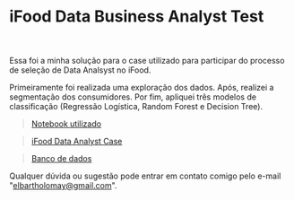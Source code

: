 # iFood Data Business Analyst Test
<br><br>
Essa foi a minha solução para o case utilizado para participar do processo de seleção de Data Analsyst no iFood.

Primeiramente foi realizada uma exploração dos dados.
Após, realizei a segmentação dos consumidores.
Por fim, apliquei três modelos de classificação (Regressão Logística, Random Forest e Decision Tree).

> [Notebook utilizado](https://github.com/edubarth/Analise_Campanha_Marketing/blob/master/do-file_ifood.ipynb)

> [iFood Data Analyst Case](https://github.com/edubarth/Analise_Campanha_Marketing/blob/master/iFood%20Data%20Analyst%20Case.pdf)

> [Banco de dados](https://github.com/edubarth/Analise_Campanha_Marketing/blob/master/ml_project1_data.csv)

Qualquer dúvida ou sugestão pode entrar em contato comigo pelo e-mail "elbartholomay@gmail.com".<br><br>
